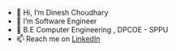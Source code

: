 - 👋 Hi, I’m Dinesh Choudhary
- 👀 I’m Software Engineer
- 🌱 B.E Computer Engineering , DPCOE - SPPU
- 📫 Reach me on [LinkedIn](https://www.linkedin.com/in/mrdineshchoudhary/)

<!---
masterdineshchoudhary/masterdineshchoudhary is a ✨ special ✨ repository because its `README.md` (this file) appears on your GitHub profile.
You can click the Preview link to take a look at your changes.
--->

